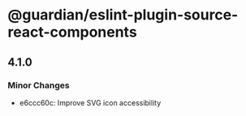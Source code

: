# @guardian/eslint-plugin-source-react-components

## 4.1.0
### Minor Changes

- e6ccc60c: Improve SVG icon accessibility
